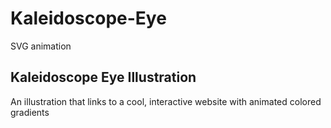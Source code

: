 # Kaleidoscope-Eye
SVG animation

## Kaleidoscope Eye Illustration

An illustration that links to a cool, interactive website with animated colored gradients
